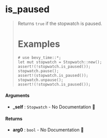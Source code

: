 # is\_paused

>  Returns `true` if the stopwatch is paused.
>  # Examples
>  ```
>  # use bevy_time::*;
>  let mut stopwatch = Stopwatch::new();
>  assert!(!stopwatch.is_paused());
>  stopwatch.pause();
>  assert!(stopwatch.is_paused());
>  stopwatch.unpause();
>  assert!(!stopwatch.is_paused());
>  ```

#### Arguments

- **\_self** : `Stopwatch` \- No Documentation 🚧

#### Returns

- **arg0** : `bool` \- No Documentation 🚧